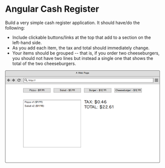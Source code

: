 # Angular Cash Register

Build a very simple cash register application. It should have/do the following:

* Include clickable buttons/links at the top that add to a section on the left-hand side.
* As you add each item, the tax and total should immediately change.
* Your items should be grouped -- that is, if you order two cheeseburgers, you should not have two lines but instead a single one that shows the total of the two cheeseburgers.

![mockup](./mockup.png)